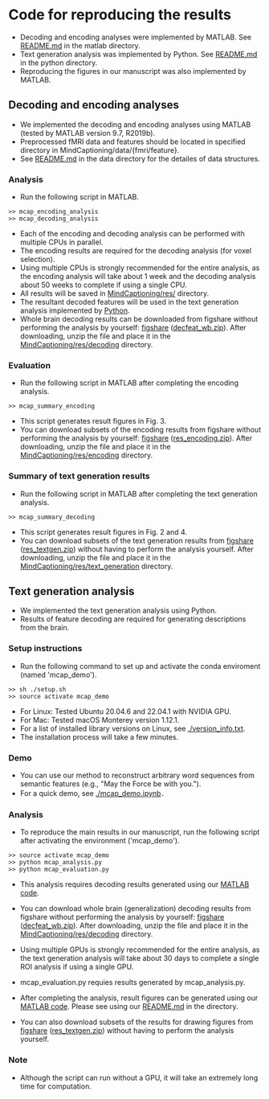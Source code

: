 # Code for reproducing the results
- Decoding and encoding analyses were implemented by MATLAB. See [README.md](./matlab/README.md) in the matlab directory.
- Text generation analysis was implemented by Python. See [README.md](./python/README.md) in the python directory.
- Reproducing the figures in our manuscript was also implemented by MATLAB.

## Decoding and encoding analyses
- We implemented the decoding and encoding analyses using MATLAB (tested by MATLAB version 9.7, R2019b).
- Preprocessed fMRI data and features should be located in specified directory in MindCaptioning/data/{fmri/feature}.
- See [README.md](../../data/README.md) in the data directory for the detailes of data structures.

### Analysis
- Run the following script in MATLAB.
```plaintext
>> mcap_encoding_analysis
>> mcap_decoding_analysis
```
- Each of the encoding and decoding analysis can be performed with multiple CPUs in parallel.
- The encoding results are required for the decoding analysis (for voxel selection).
- Using multiple CPUs is strongly recommended for the entire analysis, as the encoding analysis will take about 1 week and the decoding analysis about 50 weeks to complete if using a single CPU.
- All results will be saved in [MindCaptioning/res/](../../res) directory.
- The resultant decoded features will be used in the text generation analysis implemented by [Python](../python).
- Whole brain decoding results can be downloaded from figshare without performing the analysis by yourself:
 <a href="https://doi.org/10.6084/m9.figshare.25808179">figshare</a>
 (<a href="https://figshare.com/ndownloader/files/46420294">decfeat_wb.zip</a>). After downloading, unzip the file and place it in the [MindCaptioning/res/decoding](../../res/decoding) directory.

### Evaluation
- Run the following script in MATLAB after completing the encoding analysis.
```plaintext
>> mcap_summary_encoding
```
- This script generates result figures in Fig. 3.
- You can download subsets of the encoding results from figshare without performing the analysis by yourself:
 <a href="https://doi.org/10.6084/m9.figshare.25808179">figshare</a>
 (<a href="https://figshare.com/ndownloader/files/46420405">res_encoding.zip</a>). After downloading, unzip the file and place it in the [MindCaptioning/res/encoding](../../res/encoding) directory.

### Summary of text generation results
- Run the following script in MATLAB after completing the text generation analysis.
```plaintext
>> mcap_summary_decoding
```
- This script generates result figures in Fig. 2 and 4.
- You can download subsets of the text generation results from <a href="https://doi.org/10.6084/m9.figshare.25808179">figshare</a> (<a href="https://figshare.com/ndownloader/files/46422523">res_textgen.zip</a>) without having to perform the analysis yourself. After downloading, unzip the file and place it in the [MindCaptioning/res/text_generation](../../res/text_generation) directory.


## Text generation analysis
- We implemented the text generation analysis using Python.
- Results of feature decoding are required for generating descriptions from the brain.

### Setup instructions
- Run the following command to set up and activate the conda enviroment (named 'mcap_demo').
```plaintext
>> sh ./setup.sh
>> source activate mcap_demo
```
- For Linux: Tested Ubuntu 20.04.6 and 22.04.1 with NVIDIA GPU.
- For Mac: Tested macOS Monterey version 1.12.1.
- For a list of installed library versions on Linux, see [./version_info.txt](./version_info.txt).
- The installation process will take a few minutes.

### Demo
- You can use our method to reconstruct arbitrary word sequences from semantic features (e.g., "May the Force be with you.").
- For a quick demo, see [./mcap_demo.ipynb](./mcap_demo.ipynb)．

### Analysis
- To reproduce the main results in our manuscript, run the following script after activating the environment ('mcap_demo').
```plaintext
>> source activate mcap_demo
>> python mcap_analysis.py
>> python mcap_evaluation.py
```
- This analysis requires decoding results generated using our [MATLAB code](../matlab).
- You can download whole brain (generalization) decoding results from figshare without performing the analysis by yourself: <a href="https://doi.org/10.6084/m9.figshare.25808179">figshare</a>
 (<a href="https://figshare.com/ndownloader/files/46420294">decfeat_wb.zip</a>). After downloading, unzip the file and place it in the [MindCaptioning/res/decoding](../../res/decoding) directory.

- Using multiple GPUs is strongly recommended for the entire analysis, as the text generation analysis will take about 30 days to complete a single ROI analysis if using a single GPU.
- mcap_evaluation.py requies results generated by mcap_analysis.py.

- After completing the analysis, result figures can be generated using our [MATLAB code](../matlab). Please see using our [README.md](../matlab/README.md) in the directory.
- You can also download subsets of the results for drawing figures from <a href="https://doi.org/10.6084/m9.figshare.25808179">figshare</a> (<a href="https://figshare.com/ndownloader/files/46422523">res_textgen.zip</a>) without having to perform the analysis yourself.


### Note
- Although the script can run without a GPU, it will take an extremely long time for computation.
